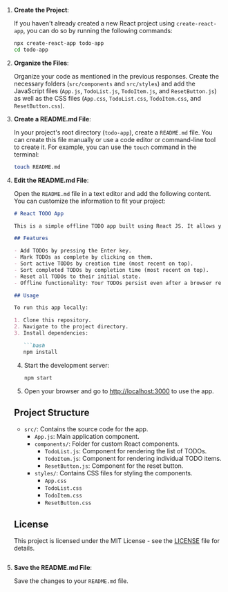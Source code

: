 

1. **Create the Project**:

   If you haven't already created a new React project using `create-react-app`, you can do so by running the following commands:

   ```bash
   npx create-react-app todo-app
   cd todo-app
   ```

2. **Organize the Files**:

   Organize your code as mentioned in the previous responses. Create the necessary folders (`src/components` and `src/styles`) and add the JavaScript files (`App.js`, `TodoList.js`, `TodoItem.js`, and `ResetButton.js`) as well as the CSS files (`App.css`, `TodoList.css`, `TodoItem.css`, and `ResetButton.css`).

3. **Create a README.md File**:

   In your project's root directory (`todo-app`), create a `README.md` file. You can create this file manually or use a code editor or command-line tool to create it. For example, you can use the `touch` command in the terminal:

   ```bash
   touch README.md
   ```

4. **Edit the README.md File**:

   Open the `README.md` file in a text editor and add the following content. You can customize the information to fit your project:

   ```markdown
   # React TODO App

   This is a simple offline TODO app built using React JS. It allows you to create and manage your tasks in a user-friendly interface.

   ## Features

   - Add TODOs by pressing the Enter key.
   - Mark TODOs as complete by clicking on them.
   - Sort active TODOs by creation time (most recent on top).
   - Sort completed TODOs by completion time (most recent on top).
   - Reset all TODOs to their initial state.
   - Offline functionality: Your TODOs persist even after a browser refresh.

   ## Usage

   To run this app locally:

   1. Clone this repository.
   2. Navigate to the project directory.
   3. Install dependencies:

      ```bash
      npm install
      ```

   4. Start the development server:

      ```bash
      npm start
      ```

   5. Open your browser and go to [http://localhost:3000](http://localhost:3000) to use the app.

   ## Project Structure

   - `src/`: Contains the source code for the app.
     - `App.js`: Main application component.
     - `components/`: Folder for custom React components.
       - `TodoList.js`: Component for rendering the list of TODOs.
       - `TodoItem.js`: Component for rendering individual TODO items.
       - `ResetButton.js`: Component for the reset button.
     - `styles/`: Contains CSS files for styling the components.
       - `App.css`
       - `TodoList.css`
       - `TodoItem.css`
       - `ResetButton.css`

   ## License

   This project is licensed under the MIT License - see the [LICENSE](LICENSE) file for details.
   ```

5. **Save the README.md File**:

   Save the changes to your `README.md` file.
